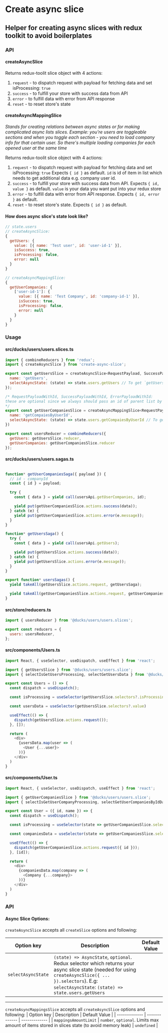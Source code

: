 # Create async slice

## Helper for creating async slices with redux toolkit to avoid boilerplates

### API

#### createAsyncSlice
Returns redux-toolit slice object with 4 actions:  
1. `request` - to dispatch request with payload for fetching data and set isProcessing: `true`
2. `success` - to fulfill your store with success data from API
3. `error` - to fulfill data with error from API response
4. `reset` - to reset store's state

#### createAsyncMappingSlice
_Stands for creating relations between async states or for making complicated async lists slices. Example: you're users are toggleable sections and when you toggle each section - you need to load company info for that certain user. So there's multiple loading companies for each opened user at the same time_

Returns redux-toolit slice object with 4 actions:  
1. `request` - to dispatch request with payload for fetching data and set isProcessing: `true`
Expects `{ id }` as default. `id` is id of item in list which needs to get additional data e.g. company user id.
1. `success` - to fulfill your store with success data from API. Expects `{ id, value }` as default. `value` is your data you want put into your redux store
2. `error` - to fulfill data with error from API response. Expects `{ id, error }` as default.
3. `reset` - to reset store's state. Expects `{ id }` as default.

#### How does async slice's state look like?
```javascript
// state.users
// createAsyncSlice:
{
  getUsers: {
    value: [{ name: 'Test user', id: 'user-id-1' }],
    isSuccess: true,
    isProcessing: false,
    error: null
  }
}

// createAsyncMappingSlice:
{
  getUserCompanies: {
    ['user-id-1']: {
      value: [{ name: 'Test Company', id: 'company-id-1' }],
      isSuccess: true,
      isProcessing: false,
      error: null
    }
  }
}
```
### Usage

#### src/ducks/users/users.slices.ts

```javascript
import { combineReducers } from 'redux';
import { createAsyncSlice } from 'create-async-slice';

export const getUsersSlice = createAsyncSlice<RequestPayload, SuccessPayload, ErrorPayload>({
  name: 'getUsers',
  selectAsyncState: (state) => state.users.getUsers // To get `getUsersSlice.selectors` work
});

/* RequestPayloadWithId, SuccessPayloadWithId, ErrorPayloadWithId:
these are optional since we always should pass an id of parent list by default
*/
export const getUserCompaniesSlice = createAsyncMappingSlice<RequestPayloadWithId, SuccessPayloadWithId, ErrorPayloadWithId>({
  name: 'getCompaiesByUserId',
  selectAsyncState: (state) => state.users.getCompaiesByUserId // To get `getUserCompaniesSlice.selectors` work
})

export const usersReducer = combineReducers({
  getUsers: getUsersSlice.reducer,
  getUserCompanies: getUserCompaniesSlice.reducer
});
```

#### src/ducks/users/users.sagas.ts

```javascript

function* getUserCompaniesSaga({ payload }) {
  // id - companyId
  const { id } = payload;

  try {
    const { data } = yield call(usersApi.getUserCompanies, id);

    yield put(getUserCompaniesSlice.actions.success(data));
  } catch (e) {
    yield put(getUserCompaniesSlice.actions.error(e.message));
  }
}

function* getUsersSaga() {
  try {
    const { data } = yield call(usersApi.getUsers);

    yield put(getUsersSlice.actions.success(data));
  } catch (e) {
    yield put(getUsersSlice.actions.error(e.message));
  }
}

export function* usersSagas() {
  yield takeAll(getUsersSlice.actions.request, getUsersSaga);

  yield takeAll(getUserCompaniesSlice.actions.request, getUserCompaniesSaga);
}
```

#### src/store/reducers.ts

```javascript
import { usersReducer } from '@ducks/users/users.slices';

export const reducers = {
  users: usersReducer,
};
```

#### src/components/Users.ts

```javascript
import React, { useSelector, useDispatch, useEffect } from 'react';

import { getUsersSlice } from '@ducks/users/users.slice';
import { selectIsGetUsersProcessing, selectGetUsersData } from '@ducks/users/users.selectors';

export const Users = () => {
  const dispatch = useDispatch();

  const isProcessing = useSelector(getUsersSlice.selectors?.isProcessing);

  const usersData = useSelector(getUsersSlice.selectors?.value)

  useEffect(() => {
    dispatch(getUsersSlice.actions.request());
  }, []);

  return (
    <div>
      {usersData.map(user => (
        <User {...user}>
      ))}
    </div>
  )
}
```

#### src/components/User.ts

```javascript
import React, { useSelector, useDispatch, useEffect } from 'react';

import { getUserCompaniesSlice } from '@ducks/users/users.slice';
import { selectIsGetUserCompanyProcessing, selectGetUserCompaniesByIdData } from '@ducks/users/users.selectors';

export const User = ({ id, name }) => {
  const dispatch = useDispatch();

  const isProcessing = useSelector(state => getUserCompaniesSlice.selectors?.isProcessing(state, { id }));

  const companiesData = useSelector(state => getUserCompaniesSlice.selectors?.value(state, { id }));

  useEffect(() => {
    dispatch(getUserCompaniesSlice.actions.request({ id }));
  }, [id]);

  return (
    <div>
      {companiesData.map(company => (
        <Company {...company}>
      ))}
    </div>
  )
}
```

### API
#### Async Slice Options:
`createAsyncSlice` accepts all `createSlice` options and following:

| Option key | Description | Default Value |
| ------------- | ------------- | ------------- |
| `selectAsyncState`  | `(state) => AsyncState`, `optional`. Redux selector which returns your async slice state (needed for using `createAsyncSlice({ ... }).selectors`). E.g: `selectAsyncState`: `(state) => state.users.getUsers` |

___
`createAsyncMappingsSlice` accepts all `createAsyncSlice` options and following:
| Option key | Description | Default Value |
| ------------- | ------------- | ------------- |
| `mappingsAmountLimit`  | `number`, `optional`. Limits max amount of items stored in slices state (to avoid memory leak)  | `undefined`  |